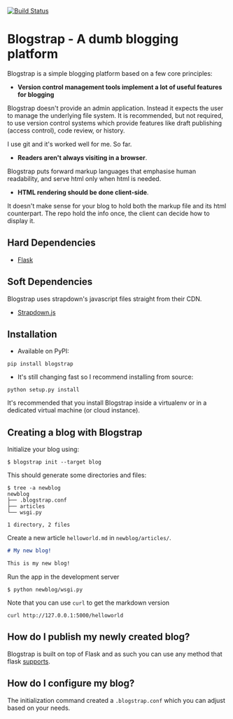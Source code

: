 [![Build Status](https://api.travis-ci.org/joehakimrahme/blogstrap.png)](https://api.travis-ci.org/joehakimrahme/blogstrap)


Blogstrap - A dumb blogging platform
====================================

Blogstrap is a simple blogging platform based on a few core principles:

* **Version control management tools implement a lot of useful features for
  blogging**

Blogstrap doesn't provide an admin application. Instead it expects the user to manage the underlying file system. It is recommended, but not required, to use version control systems which provide features like draft publishing (access control), code review, or history.

I use git and it's worked well for me. So far.

* **Readers aren't always visiting in a browser**.

Blogstrap puts forward markup languages that emphasise human readability, and
serve html only when html is needed.

* **HTML rendering should be done client-side**.

It doesn't make sense for your blog to hold both the markup file and its html
counterpart. The repo hold the info once, the client can decide how to display
it. 


Hard Dependencies
-----------------

* [Flask](http://flask.pocoo.org/)

Soft Dependencies
-----------------
Blogstrap uses strapdown's javascript files straight from their CDN.

* [Strapdown.js](http://strapdownjs.com/)


Installation
------------

* Available on PyPI:

```
pip install blogstrap
```

* It's still changing fast so I recommend installing from source:

```
python setup.py install
```

It's recommended that you install Blogstrap inside a virtualenv or in a
dedicated virtual machine (or cloud instance).


Creating a blog with Blogstrap
-----------------------------

Initialize your blog using:

```
$ blogstrap init --target blog
```

This should generate some directories and files:

```
$ tree -a newblog
newblog
├── .blogstrap.conf
├── articles
└── wsgi.py

1 directory, 2 files

```

Create a new article `helloworld.md` in `newblog/articles/`.

```markdown
# My new blog!

This is my new blog!
```

Run the app in the development server

```
$ python newblog/wsgi.py
```

Note that you can use `curl` to get the markdown version

```
curl http://127.0.0.1:5000/helloworld
```

How do I publish my newly created blog?
---------------------------------------

Blogstrap is built on top of Flask and as such you can use any
method that flask [supports](http://flask.pocoo.org/docs/0.10/deploying/).

How do I configure my blog?
---------------------------

The initialization command created a `.blogstrap.conf` which you can
adjust based on your needs.
